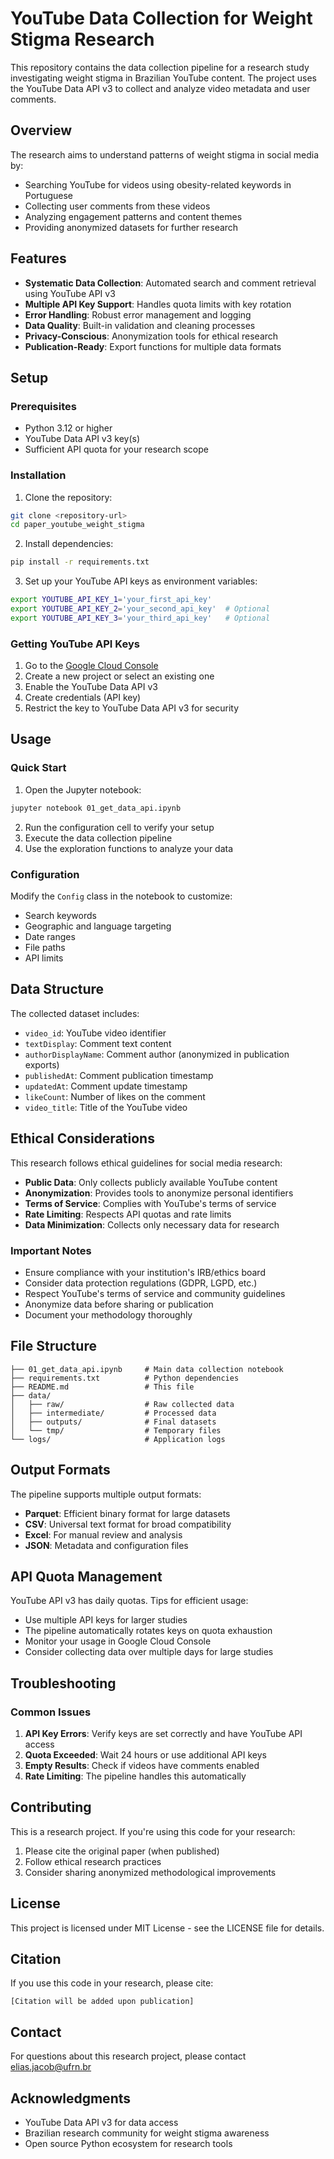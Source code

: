 # YouTube Data Collection for Weight Stigma Research

This repository contains the data collection pipeline for a research study investigating weight stigma in Brazilian YouTube content. The project uses the YouTube Data API v3 to collect and analyze video metadata and user comments.

## Overview

The research aims to understand patterns of weight stigma in social media by:
- Searching YouTube for videos using obesity-related keywords in Portuguese
- Collecting user comments from these videos
- Analyzing engagement patterns and content themes
- Providing anonymized datasets for further research

## Features

- **Systematic Data Collection**: Automated search and comment retrieval using YouTube API v3
- **Multiple API Key Support**: Handles quota limits with key rotation
- **Error Handling**: Robust error management and logging
- **Data Quality**: Built-in validation and cleaning processes
- **Privacy-Conscious**: Anonymization tools for ethical research
- **Publication-Ready**: Export functions for multiple data formats

## Setup

### Prerequisites

- Python 3.12 or higher
- YouTube Data API v3 key(s)
- Sufficient API quota for your research scope

### Installation

1. Clone the repository:
```bash
git clone <repository-url>
cd paper_youtube_weight_stigma
```

2. Install dependencies:
```bash
pip install -r requirements.txt
```

3. Set up your YouTube API keys as environment variables:
```bash
export YOUTUBE_API_KEY_1='your_first_api_key'
export YOUTUBE_API_KEY_2='your_second_api_key'  # Optional
export YOUTUBE_API_KEY_3='your_third_api_key'   # Optional
```

### Getting YouTube API Keys

1. Go to the [Google Cloud Console](https://console.cloud.google.com/)
2. Create a new project or select an existing one
3. Enable the YouTube Data API v3
4. Create credentials (API key)
5. Restrict the key to YouTube Data API v3 for security

## Usage

### Quick Start

1. Open the Jupyter notebook:
```bash
jupyter notebook 01_get_data_api.ipynb
```

2. Run the configuration cell to verify your setup
3. Execute the data collection pipeline
4. Use the exploration functions to analyze your data

### Configuration

Modify the `Config` class in the notebook to customize:
- Search keywords
- Geographic and language targeting
- Date ranges
- File paths
- API limits


## Data Structure

The collected dataset includes:

- `video_id`: YouTube video identifier
- `textDisplay`: Comment text content
- `authorDisplayName`: Comment author (anonymized in publication exports)
- `publishedAt`: Comment publication timestamp
- `updatedAt`: Comment update timestamp
- `likeCount`: Number of likes on the comment
- `video_title`: Title of the YouTube video

## Ethical Considerations

This research follows ethical guidelines for social media research:

- **Public Data**: Only collects publicly available YouTube content
- **Anonymization**: Provides tools to anonymize personal identifiers
- **Terms of Service**: Complies with YouTube's terms of service
- **Rate Limiting**: Respects API quotas and rate limits
- **Data Minimization**: Collects only necessary data for research

### Important Notes

- Ensure compliance with your institution's IRB/ethics board
- Consider data protection regulations (GDPR, LGPD, etc.)
- Respect YouTube's terms of service and community guidelines
- Anonymize data before sharing or publication
- Document your methodology thoroughly

## File Structure

```
├── 01_get_data_api.ipynb     # Main data collection notebook
├── requirements.txt          # Python dependencies
├── README.md                 # This file
├── data/
│   ├── raw/                  # Raw collected data
│   ├── intermediate/         # Processed data
│   ├── outputs/              # Final datasets
│   └── tmp/                  # Temporary files
└── logs/                     # Application logs
```

## Output Formats

The pipeline supports multiple output formats:
- **Parquet**: Efficient binary format for large datasets
- **CSV**: Universal text format for broad compatibility
- **Excel**: For manual review and analysis
- **JSON**: Metadata and configuration files

## API Quota Management

YouTube API v3 has daily quotas. Tips for efficient usage:

- Use multiple API keys for larger studies
- The pipeline automatically rotates keys on quota exhaustion
- Monitor your usage in Google Cloud Console
- Consider collecting data over multiple days for large studies

## Troubleshooting

### Common Issues

1. **API Key Errors**: Verify keys are set correctly and have YouTube API access
2. **Quota Exceeded**: Wait 24 hours or use additional API keys
3. **Empty Results**: Check if videos have comments enabled
4. **Rate Limiting**: The pipeline handles this automatically

## Contributing

This is a research project. If you're using this code for your research:
1. Please cite the original paper (when published)
2. Follow ethical research practices
3. Consider sharing anonymized methodological improvements

## License

This project is licensed under MIT License - see the LICENSE file for details.

## Citation

If you use this code in your research, please cite:

```
[Citation will be added upon publication]
```

## Contact

For questions about this research project, please contact elias.jacob@ufrn.br

## Acknowledgments

- YouTube Data API v3 for data access
- Brazilian research community for weight stigma awareness
- Open source Python ecosystem for research tools